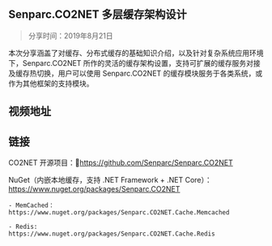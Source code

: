 ## Senparc.CO2NET 多层缓存架构设计

> 分享时间：2019年8月21日

本次分享涵盖了对缓存、分布式缓存的基础知识介绍，以及针对复杂系统应用环境下，Senparc.CO2NET 所作的灵活的缓存架构设置，支持可扩展的缓存服务对接及缓存热切换，用户可以使用 Senparc.CO2NET 的缓存模块服务于各类系统，或作为其他框架的支持模块。


## 视频地址




## 链接

CO2NET 开源项目：https://github.com/Senparc/Senparc.CO2NET

NuGet（内嵌本地缓存，支持 .NET Framework + .NET Core）：
https://www.nuget.org/packages/Senparc.CO2NET

	- MemCached：
	https://www.nuget.org/packages/Senparc.CO2NET.Cache.Memcached

	- Redis:
	https://www.nuget.org/packages/Senparc.CO2NET.Cache.Redis

